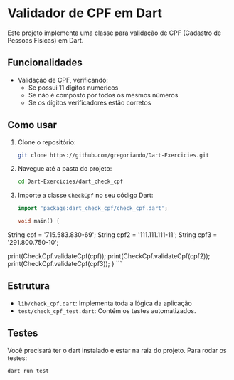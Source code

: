 # Validador de CPF em Dart

Este projeto implementa uma classe para validação de CPF (Cadastro de Pessoas Físicas) em Dart.

## Funcionalidades

- Validação de CPF, verificando:
  - Se possui 11 dígitos numéricos
  - Se não é composto por todos os mesmos números
  - Se os dígitos verificadores estão corretos

## Como usar

1. Clone o repositório:
    ```sh
    git clone https://github.com/gregoriando/Dart-Exercicies.git
    ```
2. Navegue até a pasta do projeto:
    ```sh
    cd Dart-Exercicies/dart_check_cpf
    ```
3. Importe a classe `CheckCpf` no seu código Dart:
    ```dart
    import 'package:dart_check_cpf/check_cpf.dart';

   void main() {
  String cpf = '715.583.830-69';
  String cpf2 = '111.111.111-11';
  String cpf3 = '291.800.750-10';

  print(CheckCpf.validateCpf(cpf));
  print(CheckCpf.validateCpf(cpf2));
  print(CheckCpf.validateCpf(cpf3));
}
    ```

## Estrutura
 
- `lib/check_cpf.dart`: Implementa toda a lógica da aplicação
- `test/check_cpf_test.dart`: Contém os testes automatizados.

## Testes

Você precisará ter o dart instalado e estar na raiz do projeto.
Para rodar os testes:

```sh
dart run test
```